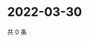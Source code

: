 # 2022-03-30

共 0 条

<!-- BEGIN WEIBO -->
<!-- 最后更新时间 Wed Mar 30 2022 13:13:59 GMT+0800 (China Standard Time) -->

<!-- END WEIBO -->
